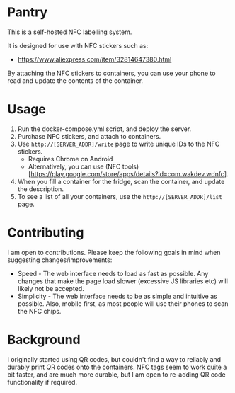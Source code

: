 # Pantry

This is a self-hosted NFC labelling system.

It is designed for use with NFC stickers such as:

- https://www.aliexpress.com/item/32814647380.html

By attaching the NFC stickers to containers,
you can use your phone to read and update the contents of the container.

# Usage

1. Run the docker-compose.yml script, and deploy the server.
2. Purchase NFC stickers, and attach to containers.
3. Use `http://[SERVER_ADDR]/write` page to write unique IDs to the NFC stickers.
    * Requires Chrome on Android
    * Alternatively, you can use (NFC tools)[https://play.google.com/store/apps/details?id=com.wakdev.wdnfc].
4. When you fill a container for the fridge, scan the container, and update the description.
5. To see a list of all your containers, use the `http://[SERVER_ADDR]/list` page.

# Contributing

I am open to contributions. Please keep the following goals in mind when suggesting changes/improvements:

* Speed - The web interface needs to load as fast as possible. Any changes that make the page load slower (excessive JS
  libraries etc) will likely not be accepted.
* Simplicity - The web interface needs to be as simple and intuitive as possible. Also, mobile first, as most people
  will use their phones to scan the NFC chips.

# Background

I originally started using QR codes, but couldn't find a way to reliably
and durably print QR codes onto the containers.
NFC tags seem to work quite a bit faster, and are much more durable,
but I am open to re-adding QR code functionality if required.
